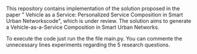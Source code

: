 This repository contains implementation of the solution proposed in the paper " Vehicle as a Service: Personalized Service Composition in Smart Urban Networkscode", which is under review. The solution aims to generate a Vehicle-as-a-Service Composition in Smart Urban Networks.

To execute the code just run the the file main.py. You can commente the unnecessary lines experiments regarding the 5 research questions. 
